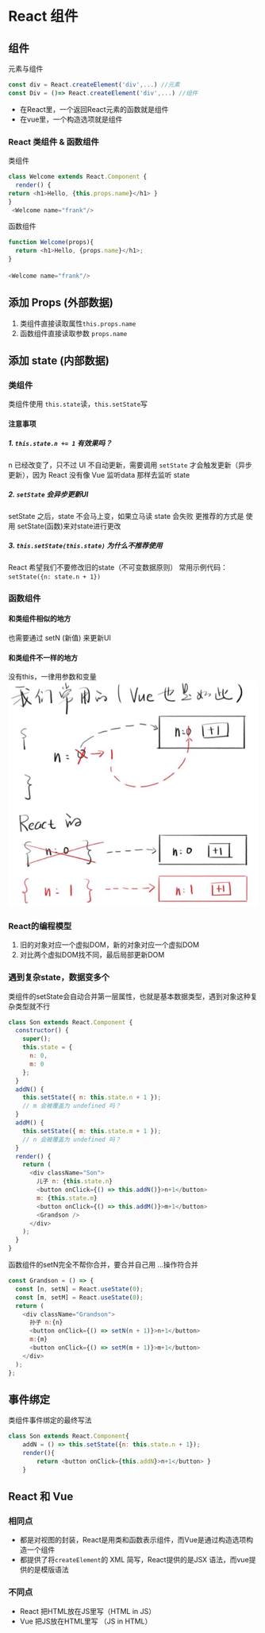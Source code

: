 # React 组件
## 组件
元素与组件
```js
const div = React.createElement('div',...) //元素
const Div = ()=> React.createElement('div',...) //组件
```
* 在React里，一个返回React元素的函数就是组件
* 在vue里，一个构造选项就是组件
  
### React 类组件 & 函数组件
类组件
```js
class Welcome extends React.Component {
  render() {
return <h1>Hello, {this.props.name}</h1> }
}
 <Welcome name="frank"/>
```

函数组件
```js
function Welcome(props){
  return <h1>Hello, {props.name}</h1>;
}

<Welcome name="frank"/>
```
## 添加 Props (外部数据)
1. 类组件直接读取属性`this.props.name`
2. 函数组件直接读取参数 `props.name`
   
## 添加 state (内部数据)
### 类组件
类组件使用 `this.state`读，`this.setState`写
#### 注意事项
##### 1. `this.state.n += 1` 有效果吗？
   n 已经改变了，只不过 UI 不自动更新，需要调用 `setState` 才会触发更新（异步更新），因为 React 没有像 Vue 监听data 那样去监听 state
##### 2. `setState` 会异步更新UI
setState 之后，state 不会马上变，如果立马读 state 会失败
更推荐的方式是 使用 setState(函数)来对state进行更改
##### 3. `this.setState(this.state)` 为什么不推荐使用
React 希望我们不要修改旧的state（不可变数据原则）
常用示例代码：`setState({n: state.n + 1})` 

### 函数组件
#### 和类组件相似的地方
也需要通过 setN (新值) 来更新UI 
#### 和类组件不一样的地方
没有this，一律用参数和变量
![img](./24-1.png)
### React的编程模型
1. 旧的对象对应一个虚拟DOM，新的对象对应一个虚拟DOM
2. 对比两个虚拟DOM找不同，最后局部更新DOM
### 遇到复杂state，数据变多个
类组件的setState会自动合并第一层属性，也就是基本数据类型，遇到对象这种复杂类型就不行
```js
class Son extends React.Component {
  constructor() {
    super();
    this.state = {
      n: 0,
      m: 0
    };
  }
  addN() {
    this.setState({ n: this.state.n + 1 });
    // m 会被覆盖为 undefined 吗？
  }
  addM() {
    this.setState({ m: this.state.m + 1 });
    // n 会被覆盖为 undefined 吗？
  }
  render() {
    return (
      <div className="Son">
        儿子 n: {this.state.n}
        <button onClick={() => this.addN()}>n+1</button>
        m: {this.state.m}
        <button onClick={() => this.addM()}>m+1</button>
        <Grandson />
      </div>
    );
  }
}
```
函数组件的setN完全不帮你合并，要合并自己用 ...操作符合并
```js
const Grandson = () => {
  const [n, setN] = React.useState(0);
  const [m, setM] = React.useState(0);
  return (
    <div className="Grandson">
      孙子 n:{n}
      <button onClick={() => setN(n + 1)}>n+1</button>
      m:{m}
      <button onClick={() => setM(m + 1)}>m+1</button>
    </div>
  );
};
```
## 事件绑定
类组件事件绑定的最终写法
```js
class Son extends React.Component{
    addN = () => this.setState({n: this.state.n + 1}); 
    render(){
        return <button onClick={this.addN}>n+1</button> }
    }
```

## React 和 Vue
### 相同点
* 都是对视图的封装，React是用类和函数表示组件，而Vue是通过构造选项构造一个组件
* 都提供了将`createElement`的 XML 简写，React提供的是JSX 语法，而vue提供的是模版语法
  
### 不同点
* React 把HTML放在JS里写（HTML in JS）
* Vue 把JS放在HTML里写 （JS in HTML）
